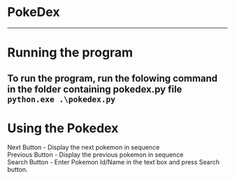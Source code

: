# PokeDex
---
# Running the program
To run the program, run the folowing command in the folder containing pokedex.py file</br>
`python.exe .\pokedex.py`</br>
---
# Using the Pokedex
Next Button - Display the next pokemon in sequence</br>
Previous Button - Display the previous pokemon in sequence</br>
Search Button - Enter Pokemon Id/Name in the text box and press Search button.
